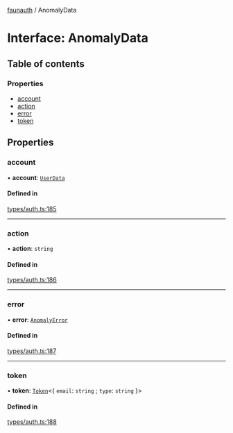 [faunauth](../index.md) / AnomalyData

# Interface: AnomalyData

## Table of contents

### Properties

- [account](AnomalyData.md#account)
- [action](AnomalyData.md#action)
- [error](AnomalyData.md#error)
- [token](AnomalyData.md#token)

## Properties

### account

• **account**: [`UserData`](UserData.md)

#### Defined in

[types/auth.ts:185](https://github.com/alexnitta/faunauth/blob/c913d73/src/types/auth.ts#L185)

___

### action

• **action**: `string`

#### Defined in

[types/auth.ts:186](https://github.com/alexnitta/faunauth/blob/c913d73/src/types/auth.ts#L186)

___

### error

• **error**: [`AnomalyError`](AnomalyError.md)

#### Defined in

[types/auth.ts:187](https://github.com/alexnitta/faunauth/blob/c913d73/src/types/auth.ts#L187)

___

### token

• **token**: [`Token`](Token.md)<{ `email`: `string` ; `type`: `string`  }\>

#### Defined in

[types/auth.ts:188](https://github.com/alexnitta/faunauth/blob/c913d73/src/types/auth.ts#L188)
